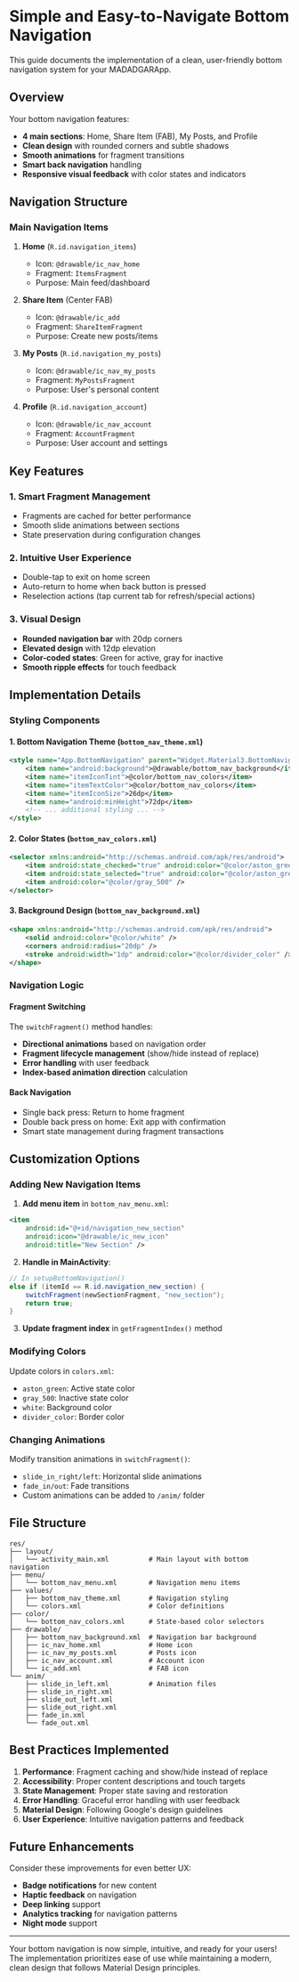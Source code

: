 # Simple and Easy-to-Navigate Bottom Navigation

This guide documents the implementation of a clean, user-friendly bottom navigation system for your MADADGARApp.

## Overview

Your bottom navigation features:
- **4 main sections**: Home, Share Item (FAB), My Posts, and Profile
- **Clean design** with rounded corners and subtle shadows
- **Smooth animations** for fragment transitions
- **Smart back navigation** handling
- **Responsive visual feedback** with color states and indicators

## Navigation Structure

### Main Navigation Items

1. **Home** (`R.id.navigation_items`)
   - Icon: `@drawable/ic_nav_home`
   - Fragment: `ItemsFragment`
   - Purpose: Main feed/dashboard

2. **Share Item** (Center FAB)
   - Icon: `@drawable/ic_add`
   - Fragment: `ShareItemFragment`
   - Purpose: Create new posts/items

3. **My Posts** (`R.id.navigation_my_posts`)
   - Icon: `@drawable/ic_nav_my_posts`
   - Fragment: `MyPostsFragment`
   - Purpose: User's personal content

4. **Profile** (`R.id.navigation_account`)
   - Icon: `@drawable/ic_nav_account`
   - Fragment: `AccountFragment`
   - Purpose: User account and settings

## Key Features

### 1. Smart Fragment Management
- Fragments are cached for better performance
- Smooth slide animations between sections
- State preservation during configuration changes

### 2. Intuitive User Experience
- Double-tap to exit on home screen
- Auto-return to home when back button is pressed
- Reselection actions (tap current tab for refresh/special actions)

### 3. Visual Design
- **Rounded navigation bar** with 20dp corners
- **Elevated design** with 12dp elevation
- **Color-coded states**: Green for active, gray for inactive
- **Smooth ripple effects** for touch feedback

## Implementation Details

### Styling Components

#### 1. Bottom Navigation Theme (`bottom_nav_theme.xml`)
```xml
<style name="App.BottomNavigation" parent="Widget.Material3.BottomNavigationView">
    <item name="android:background">@drawable/bottom_nav_background</item>
    <item name="itemIconTint">@color/bottom_nav_colors</item>
    <item name="itemTextColor">@color/bottom_nav_colors</item>
    <item name="itemIconSize">26dp</item>
    <item name="android:minHeight">72dp</item>
    <!-- ... additional styling ... -->
</style>
```

#### 2. Color States (`bottom_nav_colors.xml`)
```xml
<selector xmlns:android="http://schemas.android.com/apk/res/android">
    <item android:state_checked="true" android:color="@color/aston_green" />
    <item android:state_selected="true" android:color="@color/aston_green" />
    <item android:color="@color/gray_500" />
</selector>
```

#### 3. Background Design (`bottom_nav_background.xml`)
```xml
<shape xmlns:android="http://schemas.android.com/apk/res/android">
    <solid android:color="@color/white" />
    <corners android:radius="20dp" />
    <stroke android:width="1dp" android:color="@color/divider_color" />
</shape>
```

### Navigation Logic

#### Fragment Switching
The `switchFragment()` method handles:
- **Directional animations** based on navigation order
- **Fragment lifecycle management** (show/hide instead of replace)
- **Error handling** with user feedback
- **Index-based animation direction** calculation

#### Back Navigation
- Single back press: Return to home fragment
- Double back press on home: Exit app with confirmation
- Smart state management during fragment transactions

## Customization Options

### Adding New Navigation Items

1. **Add menu item** in `bottom_nav_menu.xml`:
```xml
<item
    android:id="@+id/navigation_new_section"
    android:icon="@drawable/ic_new_icon"
    android:title="New Section" />
```

2. **Handle in MainActivity**:
```java
// In setupBottomNavigation()
else if (itemId == R.id.navigation_new_section) {
    switchFragment(newSectionFragment, "new_section");
    return true;
}
```

3. **Update fragment index** in `getFragmentIndex()` method

### Modifying Colors
Update colors in `colors.xml`:
- `aston_green`: Active state color
- `gray_500`: Inactive state color
- `white`: Background color
- `divider_color`: Border color

### Changing Animations
Modify transition animations in `switchFragment()`:
- `slide_in_right/left`: Horizontal slide animations
- `fade_in/out`: Fade transitions
- Custom animations can be added to `/anim/` folder

## File Structure

```
res/
├── layout/
│   └── activity_main.xml          # Main layout with bottom navigation
├── menu/
│   └── bottom_nav_menu.xml        # Navigation menu items
├── values/
│   ├── bottom_nav_theme.xml       # Navigation styling
│   └── colors.xml                 # Color definitions
├── color/
│   └── bottom_nav_colors.xml      # State-based color selectors
├── drawable/
│   ├── bottom_nav_background.xml  # Navigation bar background
│   ├── ic_nav_home.xml            # Home icon
│   ├── ic_nav_my_posts.xml        # Posts icon
│   ├── ic_nav_account.xml         # Account icon
│   └── ic_add.xml                 # FAB icon
└── anim/
    ├── slide_in_left.xml          # Animation files
    ├── slide_in_right.xml
    ├── slide_out_left.xml
    ├── slide_out_right.xml
    ├── fade_in.xml
    └── fade_out.xml
```

## Best Practices Implemented

1. **Performance**: Fragment caching and show/hide instead of replace
2. **Accessibility**: Proper content descriptions and touch targets
3. **State Management**: Proper state saving and restoration
4. **Error Handling**: Graceful error handling with user feedback
5. **Material Design**: Following Google's design guidelines
6. **User Experience**: Intuitive navigation patterns and feedback

## Future Enhancements

Consider these improvements for even better UX:
- **Badge notifications** for new content
- **Haptic feedback** on navigation
- **Deep linking** support
- **Analytics tracking** for navigation patterns
- **Night mode** support

---

Your bottom navigation is now simple, intuitive, and ready for your users! The implementation prioritizes ease of use while maintaining a modern, clean design that follows Material Design principles.

